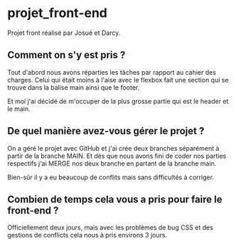 # projet_front-end

Projet front réalisé par Josué et Darcy.

## Comment on s'y est pris ?

Tout d'abord nous avons réparties les tâches par rapport au cahier des charges. Celui qui était moins à l'aise avec le flexbox fait une section qui se trouve dans la balise main ainsi que le footer. 

Et moi j'ai décidé de m'occuper de la plus grosse partie qui est le header et le main.

## De quel manière avez-vous gérer le projet ?

On a géré le projet avec GitHub et j'ai crée deux branches séparément à partir de la branche MAIN.
Et dès que nous avons fini de coder nos parties respectifs j'ai MERGE nos deux branche en partant de la branche main.

Bien-sûr il y a eu beaucoup de conflits mais sans difficultés à corriger.

## Combien de temps cela vous a pris pour faire le front-end ?

Officiellement deux jours, mais avec les problèmes de bug CSS et des gestions de conflicts cela nous à pris environs 3 jours.

